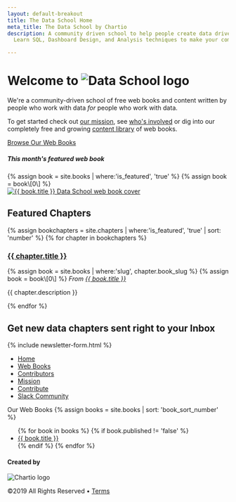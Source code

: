 ```yaml
---
layout: default-breakout
title: The Data School Home
meta_title: The Data School by Chartio
description: A community driven school to help people create data driven organizations.
  Learn SQL, Dashboard Design, and Analysis techniques to make your company informed.

---
```

<div class="home-hero">
<div class="container centered">
<div class="row">
<div class="col-sm-12 col-md-6 mt-4">
<h1 class="mega-title">Welcome to <img class="logo" src="/assets/images/chartio-data-school-logo.svg" alt="Data School logo"> </h1>
<p>We're a community-driven school of free web books and content written by people who work with data <em>for</em> people who work with data.</p>
<p>To get started check out <a href="/mission/">our mission</a>, see <a href="/people/" class="link-6">who's involved</a> or dig into our completely free and growing <a href="/books/">content library</a> of web books.</p>
<a href="/books/" class="btn btn-primary mt-3">Browse Our Web Books <i class="fas fa-arrow-right"></i></a>
</div>
<div class="col-sm-12 col-md-5 offset-md-1">
<div class="book-cover">
<h5 class="mt-3">This month's featured web book</h5>
{% assign book = site.books | where:'is_featured', 'true' %}
{% assign book = book\[0\] %}
<div class="smallbook">
<a href="{{ book.url }}" class="hover-link">
<img class="hover-img" src="{{ book.cover_image }}" alt="{{ book.title }} Data School web book cover" title="Read the {{ book.title }} web book">
</a>
</div>
</div>
</div>
</div>
</div>
</div>
<div class="container">
<div class="row">
<div class="col-sm">
<h2>Featured Chapters</h2>
</div>
</div>

{% assign bookchapters = site.chapters | where:'is_featured', 'true' | sort: 'number' %} <!-- maybe should be sorted by date updated? -->
{% for chapter in bookchapters %}
<div class="row mb-4">
<div class="col-sm-8 chapter-info">
<a href="{{ chapter.url }}"><h3>{{ chapter.title }} <i class="fas fa-arrow-right"></i></h3></a>
{% assign book = site.books | where:'slug', chapter.book_slug %}
{% assign book = book\[0\] %}
<em class="from-book">From <a href="{{ book.url }}">{{ book.title }}</a></em>
<p>{{ chapter.description }}</p>
</div>
<div class="col-sm-4">
<a href="{{ chapter.url }}" class="chapter-thumbnail-img" style="background-image: url('{{chapter.image}}');"></a>
</div>
</div>
{% endfor %}
<div class="row homepage-signup mt-5 mb-5">
<div class="col-sm centered">
<h2>Get new data chapters sent right to your Inbox</h2>
{% include newsletter-form.html %}
</div>
</div>
</div>
<div class="footer">
<div class="container">
<div class="row mt-4">
<div class="col">
<ul class="list-unstyled mb-0">
<li><a href="/">Home</a></li>
<li><a href="/books/">Web Books</a></li>
<li><a href="/people/">Contributors</a></li>
<li><a href="/mission/">Mission</a></li>
<li><a href="/contribute/">Contribute</a></li>
<li><a href="[https://join.slack.com/t/thedataschool/shared_invite/enQtNjAyMTM1MTk1MzQ4LWY4YWI1YzBkOTAwZmQ4Y2Q4N2U4MWE1Njg3OWJhNmU2NGRiYTI0MDEzMmQ1MzllMTczMGFhMTEwZTBlYmQxYjY](https://join.slack.com/t/thedataschool/shared_invite/enQtNjAyMTM1MTk1MzQ4LWY4YWI1YzBkOTAwZmQ4Y2Q4N2U4MWE1Njg3OWJhNmU2NGRiYTI0MDEzMmQ1MzllMTczMGFhMTEwZTBlYmQxYjY "https://join.slack.com/t/thedataschool/shared_invite/enQtNjAyMTM1MTk1MzQ4LWY4YWI1YzBkOTAwZmQ4Y2Q4N2U4MWE1Njg3OWJhNmU2NGRiYTI0MDEzMmQ1MzllMTczMGFhMTEwZTBlYmQxYjY")" target="_blank">Slack Community</a></li>
</ul>
</div>
<div class="col">
<span>Our Web Books</span>
{% assign books = site.books | sort: 'book_sort_number' %}
<ul class="list-unstyled mb-0">
{% for book in books %}
{% if book.published != 'false' %}
<li><a href="{{ book.url }}">{{ book.title }}</a></li>
{% endif %}
{% endfor %}
</ul>
</div>
</div>
<div class="row">
<div class="col centered">
<div class="footer-links">
<h4>Created by</h4>
<img src="/assets/images/chartio-logo-black-tbg.svg" alt="Chartio logo" class="height-3">
<p class="small-font">©2019 All Rights Reserved • <a href="https://chartio.com/about/legal/">Terms</a></p>
</div>
</div>
</div>
</div>
</div>